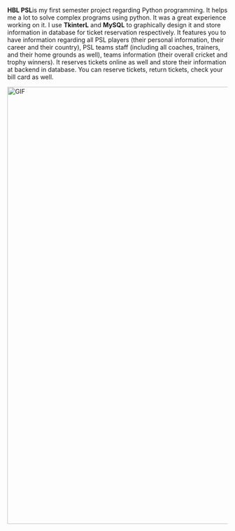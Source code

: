 <p> <b>HBL PSL</b>is my first semester project regarding Python programming. It helps me a lot to solve complex programs using python. It was a great experience working on it. I use <b>TkinterL</b> and <b>MySQL</b> to graphically design it and store information in database for ticket reservation respectively. It features you to have information regarding all PSL players (their personal information, their career and their country), PSL teams staff (including all coaches, trainers, and their home grounds as well), teams information (their overall cricket and trophy winners). It reserves tickets online as well and store their information at backend in database. You can reserve tickets, return tickets, check your bill card as well.</p>
<img alt="GIF" src="https://user-images.githubusercontent.com/87219816/131633058-4b5760b7-6469-40b3-9a35-68960a3256a2.jpg" width="1000"/>

